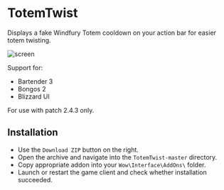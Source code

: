 TotemTwist
==========

Displays a fake Windfury Totem cooldown on your action bar for easier totem twisting.

![screen](http://siarkowy.net/img/TotemTwist.png)

Support for:
* Bartender 3
* Bongos 2
* Blizzard UI

For use with patch 2.4.3 only.

Installation
------------

* Use the `Download ZIP` button on the right.
* Open the archive and navigate into the `TotemTwist-master` directory.
* Copy appropriate addon into your `Wow\Interface\AddOns\` folder.
* Launch or restart the game client and check whether installation succeeded.
